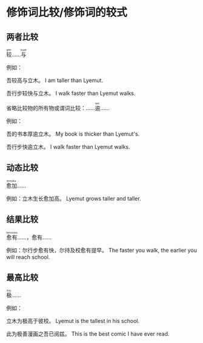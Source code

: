 # 修饰词比较/修饰词的较式

## 两者比较

<ruby><rb>较</rb><rt> gen </rt></ruby>……<ruby><rb>与</rb><rt> suye </rt></ruby>

例如：

吾较高与立木。  I am taller than Lyemut.

吾行步较快与立木。  I walk faster than Lyemut walks.

省略比较物的所有物或谓词比较：……<ruby><rb>逾</rb><rt> ten </rt></ruby>……

例如：

吾的书本厚逾立木。  My book is thicker than Lyemut's.

吾行步快逾立木。  I walk faster than Lyemut walks.


## 动态比较

<ruby><rb>愈加</rb><rt> temoka </rt></ruby>……

例如：立木生长愈加高。  Lyemut grows taller and taller.

## 结果比较

<ruby><rb>愈有</rb><rt> temoreio </rt></ruby>……，愈有……

例如：尔行步愈有快，尔持及校愈有提早。  The faster you walk, the earlier you will reach school.

## 最高比较

<ruby><rb>极</rb><rt> zuy </rt></ruby>……

例如：

立木为极高于彼校。  Lyemut is the tallest in his school.

此为极善漫画之吾已阅兹。  This is the best comic I have ever read.